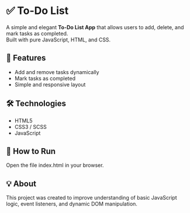 # ✅ To-Do List

A simple and elegant **To-Do List App** that allows users to add, delete, and mark tasks as completed.  
Built with pure JavaScript, HTML, and CSS.

## 🌟 Features
- Add and remove tasks dynamically  
- Mark tasks as completed  
- Simple and responsive layout  

## 🛠️ Technologies
- HTML5  
- CSS3 / SCSS  
- JavaScript  

## 🚀 How to Run
Open the file index.html in your browser.

## 💡 About
This project was created to improve understanding of basic JavaScript logic, event listeners, and dynamic DOM manipulation.


